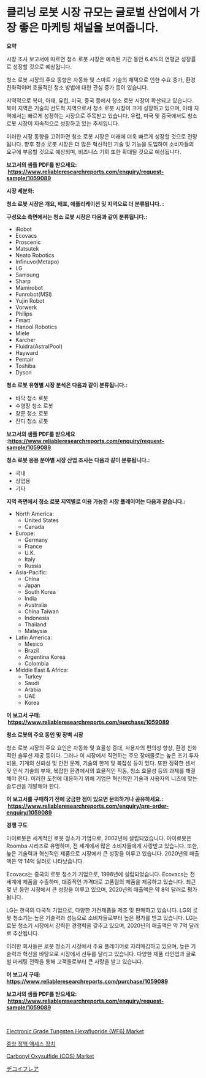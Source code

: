 <p><h1>클리닝 로봇 시장 규모는 글로벌 산업에서 가장 좋은 마케팅 채널을 보여줍니다.</h1></p><p><strong>요약</strong></p>
<p><p>시장 조사 보고서에 따르면 청소 로봇 시장은 예측된 기간 동안 6.4%의 연평균 성장률로 성장할 것으로 예상됩니다.</p><p>청소 로봇 시장의 주요 동향은 자동화 및 스마트 기술의 채택으로 인한 수요 증가, 환경 친화적이며 효율적인 청소 방법에 대한 관심 증가 등이 있습니다.</p><p>지역적으로 북미, 아태, 유럽, 미국, 중국 등에서 청소 로봇 시장이 확산되고 있습니다. 북미 지역은 기술의 선도적 지역으로서 청소 로봇 시장이 크게 성장하고 있으며, 아태 지역에서는 빠르게 성장하는 시장으로 주목받고 있습니다. 유럽, 미국 및 중국에서도 청소 로봇 시장이 지속적으로 성장하고 있는 추세입니다.</p><p>이러한 시장 동향을 고려하면 청소 로봇 시장은 미래에 더욱 빠르게 성장할 것으로 전망됩니다. 향후 청소 로봇 시장은 더 많은 혁신적인 기술 및 기능을 도입하여 소비자들의 요구에 부응할 것으로 예상되며, 비즈니스 기회 또한 확대될 것으로 예상됩니다.</p></p>
<p><strong>보고서의 샘플 PDF를 받으세요: &nbsp;<a href="https://www.reliableresearchreports.com/enquiry/request-sample/1059089">https://www.reliableresearchreports.com/enquiry/request-sample/1059089</a></strong></p>
<p><strong>시장 세분화:</strong></p>
<p><strong> 청소 로봇 시장은 개요, 배포, 애플리케이션 및 지역으로 더 분류됩니다. :</strong></p>
<p><strong>구성요소 측면에서는 청소 로봇 시장은 다음과 같이 분류됩니다.:</strong></p>
<p><ul><li>iRobot</li><li>Ecovacs</li><li>Proscenic</li><li>Matsutek</li><li>Neato Robotics</li><li>Infinuvo(Metapo)</li><li>LG</li><li>Samsung</li><li>Sharp</li><li>Mamirobot</li><li>Funrobot(MSI)</li><li>Yujin Robot</li><li>Vorwerk</li><li>Philips</li><li>Fmart</li><li>Hanool Robotics</li><li>Miele</li><li>Karcher</li><li>Fluidra(AstralPool)</li><li>Hayward</li><li>Pentair</li><li>Toshiba</li><li>Dyson</li></ul></p>
<p><strong> 청소 로봇 유형별 시장 분석은 다음과 같이 분류됩니다.:</strong></p>
<p><ul><li>바닥 청소 로봇</li><li>수영장 청소 로봇</li><li>창문 청소 로봇</li><li>잔디 청소 로봇</li></ul></p>
<p><strong>보고서의 샘플 PDF를 받으세요 :<a href="https://www.reliableresearchreports.com/enquiry/request-sample/1059089">https://www.reliableresearchreports.com/enquiry/request-sample/1059089</a></strong></p>
<p><strong> 청소 로봇 응용 분야별 시장 산업 조사는 다음과 같이 분류됩니다.:</strong></p>
<p><ul><li>국내</li><li>상업용</li><li>기타</li></ul></p>
<p><strong>지역 측면에서 청소 로봇 지역별로 이용 가능한 시장 플레이어는 다음과 같습니다.:</strong></p>
<p><ul>
    <li>
        North America:
        <ul>
            <li>United States</li>
            <li>Canada</li>
        </ul>
    </li>
    <li>
        Europe:
        <ul>
            <li>Germany</li>
            <li>France</li>
            <li>U.K.</li>
            <li>Italy</li>
            <li>Russia</li>
        </ul>
    </li>
    <li>
        Asia-Pacific:
        <ul>
            <li>China</li>
            <li>Japan</li>
            <li>South Korea</li>
            <li>India</li>
            <li>Australia</li>
            <li>China Taiwan</li>
            <li>Indonesia</li>
            <li>Thailand</li>
            <li>Malaysia</li>
        </ul>
    </li>
    <li>
        Latin America:
        <ul>
            <li>Mexico</li>
            <li>Brazil</li>
            <li>Argentina Korea</li>
            <li>Colombia</li>
        </ul>
    </li>
    <li>
        Middle East & Africa:
        <ul>
            <li>Turkey</li>
            <li>Saudi</li>
            <li>Arabia</li>
            <li>UAE</li>
            <li>Korea</li>
        </ul>
    </li>
    </ul></p>
<p><strong>이 보고서 구매: &nbsp;<a href="https://www.reliableresearchreports.com/purchase/1059089">https://www.reliableresearchreports.com/purchase/1059089</a></strong></p>
<p><strong>청소 로봇의 주요 동인 및 장벽 시장</strong></p>
<p><p>청소 로봇 시장의 주요 요인은 자동화 및 효율성 증대, 사용자의 편의성 향상, 환경 친화적인 솔루션 제공 등이다. 그러나 이 시장에서 직면하는 주요 장애물로는 높은 초기 투자 비용, 기계의 신뢰성 및 안전 문제, 기술의 한계 및 복잡성 등이 있다. 또한 정확한 센서 및 인식 기술의 부재, 복잡한 환경에서의 효율적인 작동, 청소 효율성 등의 과제를 해결해야 한다. 이러한 도전에 대응하기 위해 기업은 혁신적인 기술과 사용자의 니즈에 맞는 솔루션을 개발해야 한다.</p></p>
<p><strong>이 보고서를 구매하기 전에 궁금한 점이 있으면 문의하거나 공유하세요.: &nbsp;<a href="https://www.reliableresearchreports.com/enquiry/pre-order-enquiry/1059089">https://www.reliableresearchreports.com/enquiry/pre-order-enquiry/1059089</a></strong></p>
<p><strong>경쟁 구도</strong></p>
<p><p>아이로봇은 세계적인 로봇 청소기 기업으로, 2002년에 설립되었습니다. 아이로봇은 Roomba 시리즈로 유명하며, 전 세계에서 많은 소비자들에게 사랑받고 있습니다. 또한, 높은 기술력과 혁신적인 제품으로 시장에서 큰 성장을 이루고 있습니다. 2020년의 매출액은 약 14억 달러로 나타났습니다.</p><p>Ecovacs는 중국의 로봇 청소기 기업으로, 1998년에 설립되었습니다. Ecovacs는 전 세계에 제품을 수출하며, 대중적인 가격대로 고품질의 제품을 제공하고 있습니다. 최근 몇 년 동안 시장에서 큰 성장을 이루고 있으며, 2020년의 매출액은 약 8억 달러로 평가됩니다.</p><p>LG는 한국의 다국적 기업으로, 다양한 가전제품을 제조 및 판매하고 있습니다. LG의 로봇 청소기는 높은 기술력과 성능으로 소비자들로부터 높은 평가를 받고 있습니다. LG는 로봇 청소기 시장에서 강력한 경쟁력을 갖추고 있으며, 2020년의 매출액은 약 7억 달러로 추산됩니다.</p><p>이러한 회사들은 로봇 청소기 시장에서 주요 플레이어로 자리매김하고 있으며, 높은 기술력과 혁신을 바탕으로 시장에서 선두를 달리고 있습니다. 다양한 제품 라인업과 글로벌 마케팅 전략을 통해 고객들로부터 큰 사랑을 받고 있습니다.</p></p>
<p><strong>이 보고서 구매: &nbsp; <a href="https://www.reliableresearchreports.com/purchase/1059089">https://www.reliableresearchreports.com/purchase/1059089</a></strong></p>
<p><strong>보고서의 샘플 PDF를 받으세요: &nbsp;<a href="https://www.reliableresearchreports.com/enquiry/request-sample/1059089">https://www.reliableresearchreports.com/enquiry/request-sample/1059089</a></strong><strong></strong></p>
<p>&nbsp;</p>
<p><p><a href="https://github.com/timeliteaut/Market-Research-Report-List-1/blob/main/electronic-grade-tungsten-hexafluoride-wf6-market.md">Electronic Grade Tungsten Hexafluoride (WF6) Market</a></p><p><a href="https://medium.com/@constantinvon/2024-2031%EB%85%84-%EA%B8%B0%EA%B0%84%EC%9D%84-%EC%9C%84%ED%95%9C-%EC%A4%91%EC%8B%AC-%EC%A0%95%EB%A7%A5-%EC%A0%91%EA%B7%BC-%EC%9E%A5%EC%B9%98-%EC%8B%9C%EC%9E%A5-%EB%8F%99%ED%96%A5-%EB%B0%8F-%EC%8B%9C%EC%9E%A5-%EB%B6%84%EC%84%9D%EC%9D%84-%EC%98%88%EC%B8%A1%ED%95%A9%EB%8B%88%EB%8B%A4-7ff3f163bc9e">중앙 정맥 액세스 장치</a></p><p><a href="https://github.com/bobicer/Market-Research-Report-List-2/blob/main/carbonyl-oxysulfide-cos-market.md">Carbonyl Oxysulfide (COS) Market</a></p><p><a href="https://medium.com/@verniebarton2023/%E5%81%BD%E8%A3%85%E3%83%95%E3%83%AC%E3%82%A2%E5%B8%82%E5%A0%B4%E5%8B%95%E5%90%91%E3%81%A8%E5%B8%82%E5%A0%B4%E5%88%86%E6%9E%90%E3%81%AF-2024%E5%B9%B4%E3%81%8B%E3%82%892031%E5%B9%B4%E3%81%BE%E3%81%A7%E3%81%AE%E6%9C%9F%E9%96%93%E3%81%AB%E4%BA%88%E6%B8%AC%E3%81%95%E3%82%8C%E3%81%A6%E3%81%84%E3%81%BE%E3%81%99-8802b624eaad">デコイフレア</a></p></p>
